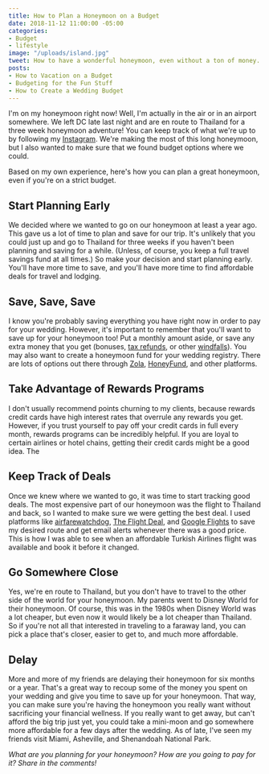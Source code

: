 ```yaml
---
title: How to Plan a Honeymoon on a Budget
date: 2018-11-12 11:00:00 -05:00
categories:
- Budget
- lifestyle
image: "/uploads/island.jpg"
tweet: How to have a wonderful honeymoon, even without a ton of money.
posts:
- How to Vacation on a Budget
- Budgeting for the Fun Stuff
- How to Create a Wedding Budget
---
```


I'm on my honeymoon right now! Well, I'm actually in the air or in an airport somewhere. We left DC late last night and are en route to Thailand for a three week honeymoon adventure! You can keep track of what we're up to by following my [Instagram](https://www.instagram.com/maggiegermano/). We're making the most of this long honeymoon, but I also wanted to make sure that we found budget options where we could.

Based on my own experience, here's how you can plan a great honeymoon, even if you're on a strict budget. 

## Start Planning Early

We decided where we wanted to go on our honeymoon at least a year ago. This gave us a lot of time to plan and save for our trip. It's unlikely that you could just up and go to Thailand for three weeks if you haven't been planning and saving for a while. (Unless, of course, you keep a full travel savings fund at all times.) So make your decision and start planning early. You'll have more time to save, and you'll have more time to find affordable deals for travel and lodging.

## Save, Save, Save

I know you're probably saving everything you have right now in order to pay for your wedding. However, it's important to remember that you'll want to save up for your honeymoon too! Put a monthly amount aside, or save any extra money that you get (bonuses, [tax refunds](https://www.maggiegermano.com/blog/heres-how-you-should-use-your-tax-refund/), or other [windfalls](https://www.maggiegermano.com/blog/what-to-do-if-you-get-a-windfall/)). You may also want to create a honeymoon fund for your wedding registry. There are lots of options out there through [Zola](https://www.zola.com/invite/maggermano201707311447), [HoneyFund](https://www.honeyfund.com/home?), and other platforms. 

## Take Advantage of Rewards Programs

I don't usually recommend points churning to my clients, because rewards credit cards have high interest rates that overrule any rewards you get. However, if you trust yourself to pay off your credit cards in full every month, rewards programs can be incredibly helpful. If you are loyal to certain airlines or hotel chains, getting their credit cards might be a good idea. The

## Keep Track of Deals

Once we knew where we wanted to go, it was time to start tracking good deals. The most expensive part of our honeymoon was the flight to Thailand and back, so I wanted to make sure we were getting the best deal. I used platforms like [airfarewatchdog](https://www.airfarewatchdog.com/), [The Flight Deal](https://www.theflightdeal.com/), and [Google Flights](https://www.google.com/flights) to save my desired route and get email alerts whenever there was a good price. This is how I was able to see when an affordable Turkish Airlines flight was available and book it before it changed.

## Go Somewhere Close

Yes, we're en route to Thailand, but you don't have to travel to the other side of the world for your honeymoon. My parents went to Disney World for their honeymoon. Of course, this was in the 1980s when Disney World was a lot cheaper, but even now it would likely be a lot cheaper than Thailand. So if you're not all that interested in traveling to a faraway land, you can pick a place that's closer, easier to get to, and much more affordable.

## Delay

More and more of my friends are delaying their honeymoon for six months or a year. That's a great way to recoup some of the money you spent on your wedding and give you time to save up for your honeymoon. That way, you can make sure you're having the honeymoon you really want without sacrificing your financial wellness. If you really want to get away, but can't afford the big trip just yet, you could take a mini-moon and go somewhere more affordable for a few days after the wedding. As of late, I've seen my friends visit Miami, Asheville, and Shenandoah National Park. 

*What are you planning for your honeymoon? How are you going to pay for it? Share in the comments!*